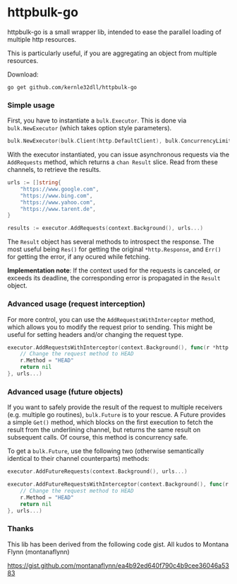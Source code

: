 # httpbulk-go

httpbulk-go is a small wrapper lib, intended to ease the parallel loading of multiple http resources.

This is particularly useful, if you are aggregating an object from multiple resources.

Download:

```
go get github.com/kernle32dll/httpbulk-go
```

### Simple usage

First, you have to instantiate a `bulk.Executor`. This is done via `bulk.NewExecutor` (which takes option style parameters).

```go
bulk.NewExecutor(bulk.Client(http.DefaultClient), bulk.ConcurrencyLimit(10))
```

With the executor instantiated, you can issue asynchronous requests via the `AddRequests` method, which returns a
`chan Result` slice. Read from these channels, to retrieve the results.

```go
urls := []string{
    "https://www.google.com",
    "https://www.bing.com",
    "https://www.yahoo.com",
    "https://www.tarent.de",
}

results := executor.AddRequests(context.Background(), urls...)
```

The `Result` object has several methods to introspect the response. The most useful being `Res()` for getting the
original `*http.Response`, and `Err()` for getting the error, if any ocured while fetching.

**Implementation note**: If the context used for the requests is canceled, or exceeds its deadline, the corresponding
error is propagated in the `Result` object.

### Advanced usage (request interception)

For more control, you can use the `AddRequestsWithInterceptor` method, which allows you to modify the request prior to sending.
This might be useful for setting headers and/or changing the request type.

```go
executor.AddRequestsWithInterceptor(context.Background(), func(r *http.Request) error {
    // Change the request method to HEAD
    r.Method = "HEAD"
    return nil
}, urls...)
```

### Advanced usage (future objects)

If you want to safely provide the result of the request to multiple receivers (e.g. multiple go routines), ``bulk.Future``
is to your rescue. A Future provides a simple ``Get()`` method, which blocks on the first execution to fetch the result from
the underlining channel, but returns the same result on subsequent calls. Of course, this method is concurrency safe.

To get a `bulk.Future`, use the following two (otherwise semantically identical to their channel counterparts)  methods:

```go
executor.AddFutureRequests(context.Background(), urls...)

executor.AddFutureRequestsWithInterceptor(context.Background(), func(r *http.Request) error {
    // Change the request method to HEAD
    r.Method = "HEAD"
    return nil
}, urls...)
```

### Thanks

This lib has been derived from the following code gist. All kudos to Montana Flynn (montanaflynn)

https://gist.github.com/montanaflynn/ea4b92ed640f790c4b9cee36046a5383

